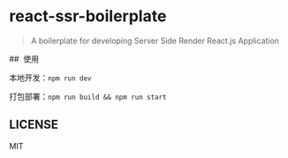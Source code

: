 # react-ssr-boilerplate

> A boilerplate for developing Server Side Render React.js Application

##  使用

本地开发：`npm run dev`

打包部署：`npm run build && npm run start`

## LICENSE

MIT
